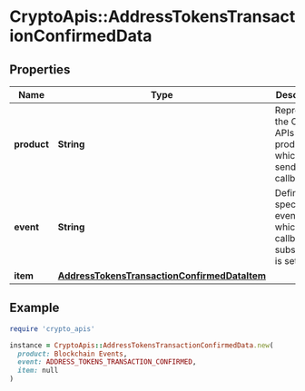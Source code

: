 # CryptoApis::AddressTokensTransactionConfirmedData

## Properties

| Name | Type | Description | Notes |
| ---- | ---- | ----------- | ----- |
| **product** | **String** | Represents the Crypto APIs 2.0 product which sends the callback. |  |
| **event** | **String** | Defines the specific event, for which a callback subscription is set. |  |
| **item** | [**AddressTokensTransactionConfirmedDataItem**](AddressTokensTransactionConfirmedDataItem.md) |  |  |

## Example

```ruby
require 'crypto_apis'

instance = CryptoApis::AddressTokensTransactionConfirmedData.new(
  product: Blockchain Events,
  event: ADDRESS_TOKENS_TRANSACTION_CONFIRMED,
  item: null
)
```

